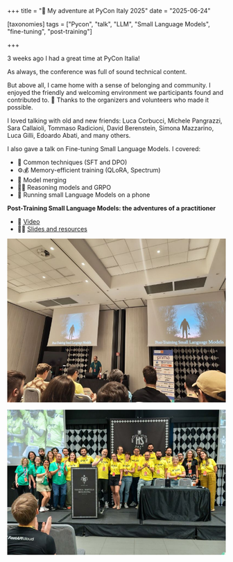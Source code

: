 +++
title = "🐍 My adventure at PyCon Italy 2025"
date = "2025-06-24"

[taxonomies]
tags = ["Pycon", "talk", "LLM", "Small Language Models", "fine-tuning", "post-training"]

+++

3 weeks ago I had a great time at PyCon Italia!

As always, the conference was full of sound technical content.

But above all, I came home with a sense of belonging and community.
I enjoyed the friendly and welcoming environment we participants found and contributed to.
🙏 Thanks to the organizers and volunteers who made it possible.

I loved talking with old and new friends: Luca Corbucci, Michele Pangrazzi, Sara Callaioli, Tommaso Radicioni, David Berenstein, Simona Mazzarino, Luca Gilli, Edoardo Abati, and many others.

I also gave a talk on Fine-tuning Small Language Models.
I covered:
- 👣 Common techniques (SFT and DPO)
- ⚙️💰 Memory-efficient training (QLoRA, Spectrum)
- 🧩 Model merging
- 🧠💭 Reasoning models and GRPO
- 📱 Running small Language Models on a phone

**Post-Training Small Language Models: the adventures of a practitioner**
- 🍿 [Video](https://www.youtube.com/live/yOIV-1qtwcU?si=bvzkCxlgnrZG_yq8&t=19889)
- 🧑‍🏫 [Slides and resources](https://github.com/anakin87/posttraining-small-language-models-talk)

![My talk at PyCon Italy 2025](pyconita25.jpeg)

![PyCon Italy 2025](pyconita25_2.jpeg)





